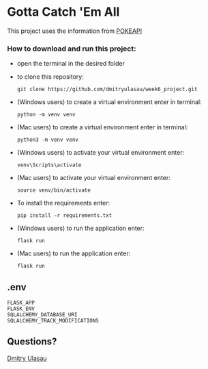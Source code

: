 # Gotta Catch 'Em All

This project uses the information from [POKEAPI](https://pokeapi.co/)

### How to download and run this project:

- open the terminal in the desired folder

- to clone this repository:

  ```
  git clone https://github.com/dmitryulasau/week6_project.git
  ```

- (Windows users) to create a virtual environment enter in terminal:

  ```
  python -m venv venv
  ```

- (Mac users) to create a virtual environment enter in terminal:

  ```
  python3 -m venv venv
  ```

- (Windows users) to activate your virtual environment enter:

  ```
  venv\Scripts\activate
  ```

- (Mac users) to activate your virtual environment enter:

  ```
  source venv/bin/activate
  ```

- To install the requirements enter:

  ```
  pip install -r requirements.txt
  ```

- (Windows users) to run the application enter:

  ```
  flask run
  ```

- (Mac users) to run the application enter:

  ```
  flask run
  ```

## .env

```
FLASK_APP
FLASK_ENV
SQLALCHEMY_DATABASE_URI
SQLALCHEMY_TRACK_MODIFICATIONS
```

## Questions?

[Dmitry Ulasau](mailto:dmitrushok@gmail.com)
